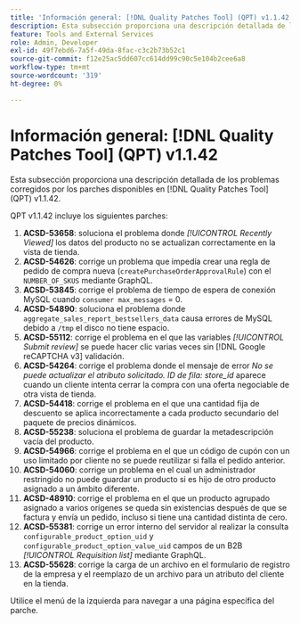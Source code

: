 ```yaml
---
title: 'Información general: [!DNL Quality Patches Tool] (QPT) v1.1.42'
description: Esta subsección proporciona una descripción detallada de los problemas corregidos por los parches disponibles en [!DNL Quality Patches Tool] (QPT) v1.1.42.
feature: Tools and External Services
role: Admin, Developer
exl-id: 49f7ebd6-7a5f-49da-8fac-c3c2b73b52c1
source-git-commit: f12e25ac5dd607cc614dd99c90c5e104b2cee6a8
workflow-type: tm+mt
source-wordcount: '319'
ht-degree: 0%

---
```


# Información general: [!DNL Quality Patches Tool] (QPT) v1.1.42

Esta subsección proporciona una descripción detallada de los problemas corregidos por los parches disponibles en [!DNL Quality Patches Tool] (QPT) v1.1.42.

QPT v1.1.42 incluye los siguientes parches:

1. **ACSD-53658**: soluciona el problema donde *[!UICONTROL Recently Viewed]* los datos del producto no se actualizan correctamente en la vista de tienda.
1. **ACSD-54626**: corrige un problema que impedía crear una regla de pedido de compra nueva (`createPurchaseOrderApprovalRule`) con el `NUMBER_OF_SKUS` mediante GraphQL.
1. **ACSD-53845**: corrige el problema de tiempo de espera de conexión MySQL cuando `consumer max_messages` = 0.
1. **ACSD-54890**: soluciona el problema donde `aggregate_sales_report_bestsellers_data` causa errores de MySQL debido a `/tmp` el disco no tiene espacio.
1. **ACSD-55112**: corrige el problema en el que las variables *[!UICONTROL Submit review]* se puede hacer clic varias veces sin [!DNL Google reCAPTCHA v3] validación.
1. **ACSD-54264**: corrige el problema donde el mensaje de error *No se puede actualizar el atributo solicitado. ID de fila: store_id* aparece cuando un cliente intenta cerrar la compra con una oferta negociable de otra vista de tienda.
1. **ACSD-54418**: corrige el problema en el que una cantidad fija de descuento se aplica incorrectamente a cada producto secundario del paquete de precios dinámicos.
1. **ACSD-55238**: soluciona el problema de guardar la metadescripción vacía del producto.
1. **ACSD-54966**: corrige el problema en el que un código de cupón con un uso limitado por cliente no se puede reutilizar si falla el pedido anterior.
1. **ACSD-54060**: corrige un problema en el cual un administrador restringido no puede guardar un producto si es hijo de otro producto asignado a un ámbito diferente.
1. **ACSD-48910**: corrige el problema en el que un producto agrupado asignado a varios orígenes se queda sin existencias después de que se factura y envía un pedido, incluso si tiene una cantidad distinta de cero.
1. **ACSD-55381**: corrige un error interno del servidor al realizar la consulta `configurable_product_option_uid` y `configurable_product_option_value_uid` campos de un B2B *[!UICONTROL Requisition list]* mediante GraphQL.
1. **ACSD-55628**: corrige la carga de un archivo en el formulario de registro de la empresa y el reemplazo de un archivo para un atributo del cliente en la tienda.

Utilice el menú de la izquierda para navegar a una página específica del parche.
